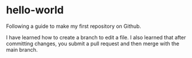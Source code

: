 # hello-world
Following a guide to make my first repository on Github.

I have learned how to create a branch to edit a file. I also learned that after committing changes, you submit a pull request and then merge with the main branch.
